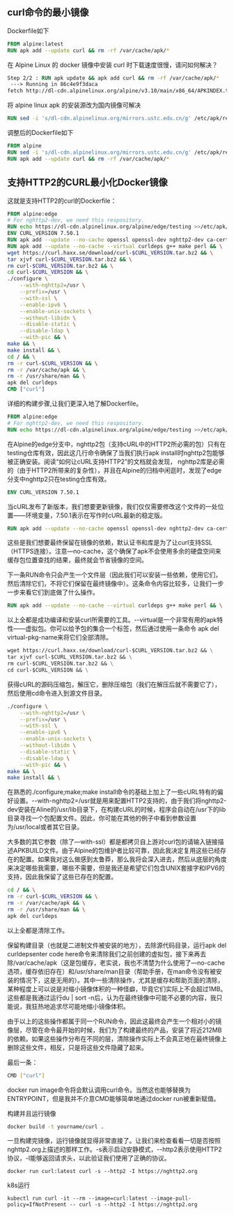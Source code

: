 ## curl命令的最小镜像

Dockerfile如下

```dockerfile
FROM alpine:latest
RUN apk add --update curl && rm -rf /var/cache/apk/*
```

在 Alpine Linux 的 docker 镜像中安装 curl 时下载速度很慢，请问如何解决？

```dockerfile
Step 2/2 : RUN apk update && apk add curl && rm -rf /var/cache/apk/*
 ---> Running in 86c4e9f3daca
fetch http://dl-cdn.alpinelinux.org/alpine/v3.10/main/x86_64/APKINDEX.tar.gz
```

 将 alpine linux apk 的安装源改为国内镜像可解决

```dockerfile
RUN sed -i 's/dl-cdn.alpinelinux.org/mirrors.ustc.edu.cn/g' /etc/apk/repositories
```

调整后的Dockerfile如下

```dockerfile
FROM alpine
RUN sed -i 's/dl-cdn.alpinelinux.org/mirrors.ustc.edu.cn/g' /etc/apk/repositories
RUN apk add --update curl && rm -rf /var/cache/apk/*
```

## 支持HTTP2的CURL最小化Docker镜像

这就是支持HTTP2的curl的Dockerfile：

```dockerfile
FROM alpine:edge
# For nghttp2-dev, we need this respository.
RUN echo https://dl-cdn.alpinelinux.org/alpine/edge/testing >>/etc/apk/repositories 
ENV CURL_VERSION 7.50.1
RUN apk add --update --no-cache openssl openssl-dev nghttp2-dev ca-certificates
RUN apk add --update --no-cache --virtual curldeps g++ make perl && \
wget https://curl.haxx.se/download/curl-$CURL_VERSION.tar.bz2 && \
tar xjvf curl-$CURL_VERSION.tar.bz2 && \
rm curl-$CURL_VERSION.tar.bz2 && \
cd curl-$CURL_VERSION && \
./configure \
    --with-nghttp2=/usr \
    --prefix=/usr \
    --with-ssl \
    --enable-ipv6 \
    --enable-unix-sockets \
    --without-libidn \
    --disable-static \
    --disable-ldap \
    --with-pic && \
make && \
make install && \
cd / && \
rm -r curl-$CURL_VERSION && \
rm -r /var/cache/apk && \
rm -r /usr/share/man && \
apk del curldeps
CMD ["curl"]
```

详细的构建步骤,让我们更深入地了解Dockerfile。

```dockerfile
FROM alpine:edge
# For nghttp2-dev, we need this respository.
RUN echo https://dl-cdn.alpinelinux.org/alpine/edge/testing >>/etc/apk/repositories 
```

在Alpine的edge分支中，nghttp2包（支持cURL中的HTTP2所必需的包）只有在testing仓库有效，因此这几行命令确保了当我们执行apk install时nghttp2包能够被正确安装。阅读“如何让cURL支持HTTP2”的文档就会发现， nghttp2库是必需的（由于HTTP2所带来的复杂性），并且在Alpine的归档中闲逛时，发现了edge分支中nghttp2只在testing仓库有效。

```dockerfile
ENV CURL_VERSION 7.50.1
```

当cURL发布了新版本，我们想要更新镜像，我们仅仅需要修改这个文件的一处位置——环境变量，7.50.1表示在写作时cURL最新的稳定版。

```dockerfile
RUN apk add --update --no-cache openssl openssl-dev nghttp2-dev ca-certificates
```

这些是我们想要最终保留在镜像的依赖，默认证书和库是为了让curl支持SSL（HTTPS连接）。注意—no-cache，这个确保了apk不会使用多余的硬盘空间来缓存包位置查找的结果，最终就会节省镜像的空间。

下一条RUN命令只会产生一个文件层（因此我们可以安装一些依赖，使用它们，然后清除它们，不将它们保留在最终镜像中）。这条命令内容比较多，让我们一步一步来看它们到底做了什么操作。

```dockerfile
RUN apk add --update --no-cache --virtual curldeps g++ make perl && \
```

以上全都是成功编译和安装curl所需要的工具。--virtual是一个非常有用的apk特性——虚拟包。你可以给予包的集合一个标签，然后通过使用一条命令 apk del virtual-pkg-name来将它们全部清除。

```dockerfile
wget https://curl.haxx.se/download/curl-$CURL_VERSION.tar.bz2 && \
tar xjvf curl-$CURL_VERSION.tar.bz2 && \
rm curl-$CURL_VERSION.tar.bz2 && \
cd curl-$CURL_VERSION && \
```

获得cURL的源码压缩包，解压它，删除压缩包（我们在解压后就不需要它了），然后使用cd命令进入到源文件目录。

```bash
./configure \
    --with-nghttp2=/usr \
    --prefix=/usr \
    --with-ssl \
    --enable-ipv6 \
    --enable-unix-sockets \
    --without-libidn \
    --disable-static \
    --disable-ldap \
    --with-pic && \
make && \
make install && \
```

在熟悉的./configure;make;make install命令的基础上加上了一些cURL特有的偏好设置。--with-nghttp2=/usr就是用来配置HTTP2支持的，由于我们将nghttp2-dev安装在Aline的/usr/lib目录下，在构建cURL的时候，程序会自动在/usr下的lib目录寻找一个包配置文件。因此，你可能在其他的例子中看到参数设置为/usr/local或者其它目录。

大多数的其它参数（除了—with-ssl）都是都拷贝自上游对curl包的请输入链接描述APKBUILD文件。由于Alpine的包维护者比较可靠，因此我决定复用这些已经存在的配置。如果我对这么做感到太鲁莽，那么我将会深入进去，然后从底层的角度来决定哪些我需要，哪些不需要，但是我还是希望它们包含UNIX套接字和IPV6的支持，因此我保留了这些已存在的配置。

```bash
cd / && \
rm -r curl-$CURL_VERSION && \
rm -r /var/cache/apk && \
rm -r /usr/share/man && \
apk del curldeps
```

以上全都是清除工作。

保留构建目录（也就是二进制文件被安装的地方），去除源代码目录，运行apk del curldepsenter code here命令来清除我们之前创建的虚拟包，接下来再去除/var/cache/apk（这是包缓存，老实说，我也不清楚为什么使用了—no-cache选项，缓存依旧存在）和/usr/share/man目录（帮助手册，在man命令没有被安装的情况下，这是无用的）。其中一些清除操作，尤其是缓存和帮助页面的清除，某种程度上可以说是对缩小镜像体积的一种怪癖，毕竟它们实际上不会超过1MB。这些都是我通过运行du | sort -n后，认为在最终镜像中可能不必要的内容，我只能说，我狂热地追求尽可能地缩小镜像体积。

由于以上的这些操作都属于同一个RUN命令，因此这最终会产生一个相对小的镜像层，尽管在命令最开始的时候，我们为了构建最终的产品，安装了将近212MB的依赖。如果这些操作分布在不同的层，清除操作实际上不会真正地在最终镜像上删除这些文件，相反，只是将这些文件隐藏了起来。

最后一条：

```bash
CMD ["curl"]
```

docker run image命令将会默认调用curl命令。当然这也能够替换为ENTRYPOINT，但是我并不介意CMD能够简单地通过docker run被重新赋值。

构建并且运行镜像

```bash
docker build -t yourname/curl .
```

一旦构建完镜像，运行镜像就显得非常直接了。让我们来检查看看一切是否按照nghttp2.org上描述的那样工作。-s表示启动安静模式，--http2表示使用HTTP2协议，-I能够返回请求头，以此验证我们使用了正确的协议。

```
docker run curl:latest curl -s --http2 -I https://nghttp2.org
```

k8s运行

```
kubectl run curl -it --rm --image=curl:latest --image-pull-policy=IfNotPresent -- curl -s --http2 -I https://nghttp2.org
```
